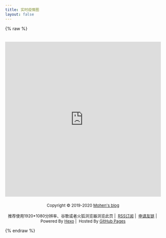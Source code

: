 ```yaml
---
title: 实时疫情图
layout: false
---
```


{% raw %}


<!doctype html>
<html lang="zh-CN">
<head>
    <meta charset="UTF-8">
    <title>实时疫情图 | Mohen's blog</title>
    <link type="text/css" rel="stylesheet" charset="UTF-8">
    <link rel="shortcut icon" type="image/x-icon" href="https://cdn.jsdelivr.net/gh/mcmohen/CDNELSE@1.2/Favicon/favicon.ico">
</head>
<div id="container"> 
　  <div id="page" class="clearfix">
        <iframe src="https://www.lovestu.com/api/project/cnmapyinqing/obj.php" height="500" frameborder="no" border="0" width="100%"> </iframe>
    </div> 
　　<div id="footer">
        <footer id="footer" class="clearfix" align="center">
            <div class="copyright" style="font-size:13px;">
                Copyright&nbsp;©&nbsp;2019-2020&nbsp;<a href="https://mcmohen.top/" target="_blank">Mohen's blog</a><br><br>
                推荐使用1920*1080分辨率、谷歌或者火狐浏览器浏览此页&nbsp;|&nbsp;
                <a href="https://mcmohen.top/atom.xml" target="_blank">RSS订阅</a>&nbsp;|&nbsp;
                <a href="https://mcmohen.top/friends/" target="_blank">申请友链</a>&nbsp;|&nbsp;
                Powered By <a href="https://hexo.io/" target="_blank">Hexo</a>&nbsp;|&nbsp;
                Hosted By <a href="https://github.com/" target="_blank">GitHub Pages</a>
            </div>
        </footer>
    </div> 
</div> 
    

</html>

{% endraw %}